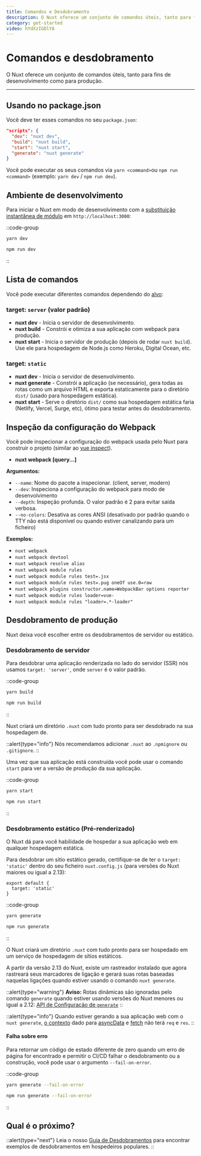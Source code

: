 ```yaml
---
title: Comandos e Desdobramento
description: O Nuxt oferece um conjunto de comandos úteis, tanto para fins de desenvolvimento como para produção.
category: get-started
video: hYdXzIGDlYA
---
```


# Comandos e desdobramento

O Nuxt oferece um conjunto de comandos úteis, tanto para fins de desenvolvimento como para produção.

---

## Usando no package.json

Você deve ter esses comandos no seu `package.json`:

```json
"scripts": {
  "dev": "nuxt dev",
  "build": "nuxt build",
  "start": "nuxt start",
  "generate": "nuxt generate"
}
```

Você pode executar os seus comandos via `yarn <command>`ou `npm run <command>` (exemplo: `yarn dev` / `npm run dev`).

## Ambiente de desenvolvimento

Para iniciar o Nuxt em modo de desenvolvimento com a [substituição instantânea de módulo](https://webpack.js.org/concepts/hot-module-replacement/) em `http://localhost:3000`:

::code-group

```bash [Yarn]
yarn dev
```

```bash [NPM]
npm run dev
```

::

## Lista de comandos

Você pode executar diferentes comandos dependendo do [alvo](/docs/features/deployment-targets):

### target: `server` (valor padrão)

- **nuxt dev** - Inicia o servidor de desenvolvimento.
- **nuxt build** - Constrói e otimiza a sua aplicação com webpack para produção.
- **nuxt start** - Inicia o servidor de produção (depois de rodar `nuxt build`). Use ele para hospedagem de Node.js como Heroku, Digital Ocean, etc.

### target: `static`

- **nuxt dev** - Inicia o servidor de desenvolvimento.
- **nuxt generate** - Constrói a aplicação (se necessário), gera todas as rotas como um arquivo HTML e exporta estaticamente para o diretório `dist/` (usado para hospedagem estática).
- **nuxt start** - Serve o diretório `dist/` como sua hospedagem estática faria (Netlify, Vercel, Surge, etc), ótimo para testar antes do desdobramento.

## Inspeção da configuração do Webpack

Você pode inspecionar a configuração do webpack usada pelo Nuxt para construir o projeto (similar ao [vue inspect](https://cli.vuejs.org/guide/webpack.html#inspecting-the-project-s-webpack-config)).

- **nuxt webpack [query...]**

**Argumentos:**

- `--name`: Nome do pacote a inspecionar. (client, server, modern)
- `--dev`: Inspeciona a configuração do webpack para modo de desenvolvimento
- `--depth`: Inspeção profunda. O valor padrão é 2 para evitar saída verbosa.
- `--no-colors`: Desativa as cores ANSI (desativado por padrão quando o TTY não está disponível ou quando estiver canalizando para um ficheiro)

**Exemplos:**

- `nuxt webpack`
- `nuxt webpack devtool`
- `nuxt webpack resolve alias`
- `nuxt webpack module rules`
- `nuxt webpack module rules test=.jsx`
- `nuxt webpack module rules test=.pug oneOf use.0=raw`
- `nuxt webpack plugins constructor.name=WebpackBar options reporter`
- `nuxt webpack module rules loader=vue-`
- `nuxt webpack module rules "loader=.*-loader"`

## Desdobramento de produção

Nuxt deixa você escolher entre os desdobramentos de servidor ou estático.

### Desdobramento de servidor

Para desdobrar uma aplicação renderizada no lado do servidor (SSR) nós usamos `target: 'server'`, onde `server` é o valor padrão.

::code-group

```bash [Yarn]
yarn build
```

```bash [NPM]
npm run build
```

::

Nuxt criará um diretório `.nuxt` com tudo pronto para ser desdobrado na sua hospedagem de.

::alert{type="info"}
Nós recomendamos adicionar `.nuxt` ao `.npmignore` ou `.gitignore`.
::

Uma vez que sua aplicação está construída você pode usar o comando `start` para ver a versão de produção da sua aplicação.

::code-group

```bash [Yarn]
yarn start
```

```bash [NPM]
npm run start
```

::

### Desdobramento estático (Pré-renderizado)

O Nuxt dá para você habilidade de hospedar a sua aplicação web em qualquer hospedagem estática.

Para desdobrar um sitio estático gerado, certifique-se de ter o `target: 'static'` dentro do seu ficheiro `nuxt.config.js` (para versões do Nuxt maiores ou igual a 2.13):

```js{}[nuxt.config.js]
export default {
  target: 'static'
}
```

::code-group

```bash [Yarn]
yarn generate
```

```bash [NPM]
npm run generate
```

::

O Nuxt criará um diretório `.nuxt` com tudo pronto para ser hospedado em um serviço de hospedagem de sítios estáticos.

A partir da versão 2.13 do Nuxt, existe um rastreador instalado que agora rastreará seus marcadores de ligação e gerará suas rotas baseadas naquelas ligações quando estiver usando o comando `nuxt generate`.

::alert{type="warning"}
**Aviso:** Rotas dinâmicas são ignoradas pelo comando `generate` quando estiver usando versões do Nuxt menores ou igual a 2.12: [API de Configuração de `generate`](/docs/configuration-glossary/configuration-generate)
::

::alert{type="info"}
Quando estiver gerando a sua aplicação web com o `nuxt generate`, [o contexto](/docs/internals-glossary/context) dado para [asyncData](/docs/features/data-fetching#async-data) e [fetch](/docs/features/data-fetching#o-gatilho-fetch) não terá `req` e `res`.
::

#### **Falha sobre erro**

Para retornar um código de estado diferente de zero quando um erro de página for encontrado e permitir o CI/CD falhar o desdobramento ou a construção, você pode usar o argumento `--fail-on-error`.

::code-group

```bash [Yarn]
yarn generate --fail-on-error
```

```bash [NPM]
npm run generate --fail-on-error
```

::

## Qual é o próximo?

::alert{type="next"}
Leia o nosso [Guia de Desdobramentos](/deployments) para encontrar exemplos de desdobramentos em hospedeiros populares.
::
